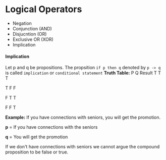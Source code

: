 # Logical Operators

- Negation
- Conjunction (AND)
- Disjucntion (OR)
- Exclusive OR (XOR)
- Implication

#### Implication

Let p and q be propositions. The propsition `if p then q` denoted by `p -> q` is called `implication` or `conditional statement`
**Truth Table:**
P Q Result
T T T

T F F

F T T

F F T

**Example:** If you have connections with seniors, you will get the promotion.

**p** = If you have connections with the seniors

**q** = You will get the promotion

If we don't have connections with seniors we cannot argue the compound proposition to be false or true.
